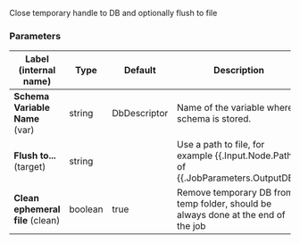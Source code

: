 
 Close temporary handle to DB and optionally flush to file

### Parameters
|Label (internal name)|Type|Default|Description|
|---|---|---|---|
|**Schema Variable Name** (var)|string|DbDescriptor|Name of the variable where schema is stored.|
|**Flush to...** (target)|string|<no value>|Use a path to file, for example {{.Input.Node.Path}} of {{.JobParameters.OutputDB}}|
|**Clean ephemeral file** (clean)|boolean|true|Remove temporary DB from temp folder, should be always done at the end of the job|





